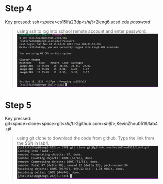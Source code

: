 # Step 4
Key pressed: ssh<*space*>cs15lfa23dp<*shift*>2ieng6.ucsd.edu *password*
>using ssh to log into school remote account and enter password.
![step4](lab4-4.png)

# Step 5
Key pressed: git<*space*>clone<*space*>git<*shift*>2github.com<*shift*>;KevinZhou0519/lab4.git
>using git clone to download the code from github. Type the link from the SSN in lab4.
![step5](lab4-5.png)
